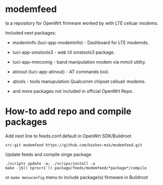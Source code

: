 # modemfeed

Ia a repository for OpenWrt firmware worked by with LTE celluar modems.

Included next packages:

* modeminfo (luci-app-modeminfo) - Dashboard for LTE modemds.

* luci-app-smstools3 - web UI smstools3 package.

* luci-app-mmcomig - band manipulation modem via mmcli utility.

* atinout (luci-app-atinout) - AT commands tool.

* qtools - tools manupulation Qualcomm chipset cellualr modems.

* and more packages not included in official OpenWrt Repo.

# How-to add repo and compile packages

Add next line to feeds.conf.default in OpenWrt SDK/Buildroot

```
src-git modemfeed https://github.com/koshev-msk/modemfeed.git
```

Update feeds and compile singe package

```
./scripts update -a; ./scrips/install -a
make -j$((`nproc+1`)) package/feeds/modemfeed/*package*/compile
```

or `make menuconfig` menu to include package(s) firmware in Buildroot
